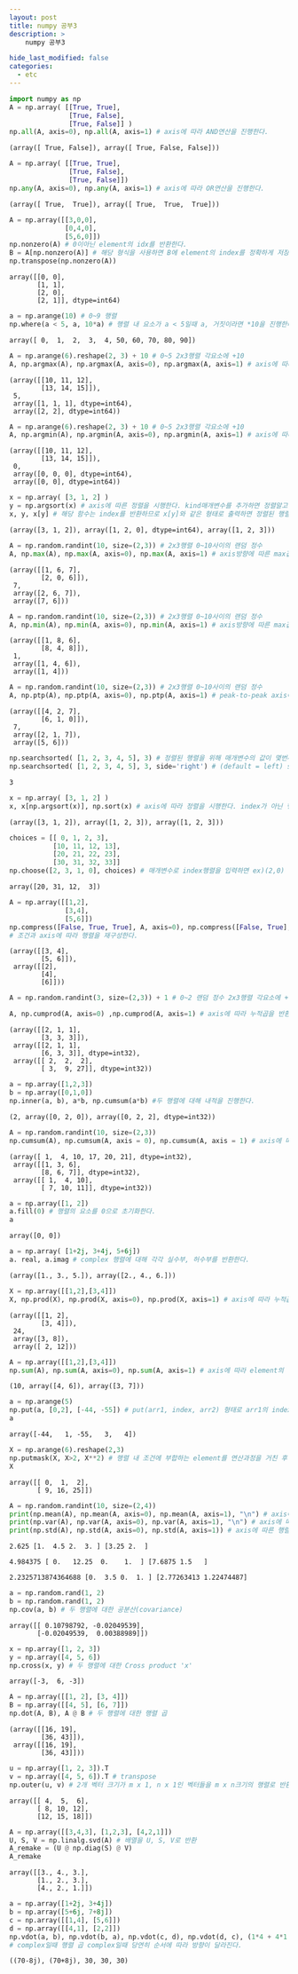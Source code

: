 ```yaml
---
layout: post
title: numpy 공부3
description: >
    numpy 공부3

hide_last_modified: false
categories:
  - etc
---
```

```python
import numpy as np
A = np.array( [[True, True],
               [True, False],
               [True, False]] )
np.all(A, axis=0), np.all(A, axis=1) # axis에 따라 AND연산을 진행한다.
```




    (array([ True, False]), array([ True, False, False]))




```python
A = np.array( [[True, True],
               [True, False],
               [True, False]])
np.any(A, axis=0), np.any(A, axis=1) # axis에 따라 OR연산을 진행한다.
```




    (array([ True,  True]), array([ True,  True,  True]))




```python
A = np.array([[3,0,0],
              [0,4,0],
              [5,6,0]])
np.nonzero(A) # 0이아닌 element의 idx를 반환한다.
B = A[np.nonzero(A)] # 해당 형식을 사용하면 B에 element의 index를 정확하게 저장할 수 있다.
np.transpose(np.nonzero(A))
```




    array([[0, 0],
           [1, 1],
           [2, 0],
           [2, 1]], dtype=int64)




```python
a = np.arange(10) # 0~9 행렬
np.where(a < 5, a, 10*a) # 행렬 내 요소가 a < 5일때 a, 거짓이라면 *10을 진행한다.
```




    array([ 0,  1,  2,  3,  4, 50, 60, 70, 80, 90])




```python
A = np.arange(6).reshape(2, 3) + 10 # 0~5 2x3행렬 각요소에 +10
A, np.argmax(A), np.argmax(A, axis=0), np.argmax(A, axis=1) # axis에 따라 axis방향 최대값을 출력한다.
```




    (array([[10, 11, 12],
            [13, 14, 15]]),
     5,
     array([1, 1, 1], dtype=int64),
     array([2, 2], dtype=int64))




```python
A = np.arange(6).reshape(2, 3) + 10 # 0~5 2x3행렬 각요소에 +10
A, np.argmin(A), np.argmin(A, axis=0), np.argmin(A, axis=1) # axis에 따라 axis방향 최소값을 출력한다.
```




    (array([[10, 11, 12],
            [13, 14, 15]]),
     0,
     array([0, 0, 0], dtype=int64),
     array([0, 0], dtype=int64))




```python
x = np.array( [3, 1, 2] )
y = np.argsort(x) # axis에 따른 정렬을 시행한다. kind매개변수를 추가하면 정렬알고리즘 종류를 선택할 수 있다.
x, y, x[y] # 해당 함수는 index를 반환하므로 x[y]와 같은 형태로 출력하면 정렬된 행렬을 확인할 수 있다.
```




    (array([3, 1, 2]), array([1, 2, 0], dtype=int64), array([1, 2, 3]))




```python
A = np.random.randint(10, size=(2,3)) # 2x3행렬 0~10사이의 랜덤 정수
A, np.max(A), np.max(A, axis=0), np.max(A, axis=1) # axis방향에 따른 max값을 반환한다.
```




    (array([[1, 6, 7],
            [2, 0, 6]]),
     7,
     array([2, 6, 7]),
     array([7, 6]))




```python
A = np.random.randint(10, size=(2,3)) # 2x3행렬 0~10사이의 랜덤 정수
A, np.min(A), np.min(A, axis=0), np.min(A, axis=1) # axis방향에 따른 max값을 반환한다.
```




    (array([[1, 8, 6],
            [8, 4, 8]]),
     1,
     array([1, 4, 6]),
     array([1, 4]))




```python
A = np.random.randint(10, size=(2,3)) # 2x3행렬 0~10사이의 랜덤 정수
A, np.ptp(A), np.ptp(A, axis=0), np.ptp(A, axis=1) # peak-to-peak axis에 따른 최대값-최소값을 반환한다.
```




    (array([[4, 2, 7],
            [6, 1, 0]]),
     7,
     array([2, 1, 7]),
     array([5, 6]))




```python
np.searchsorted( [1, 2, 3, 4, 5], 3) # 정렬된 행렬을 위해 매개변수의 값이 몇번째 인덱스의 왼쪽에 들어가야하는지 반환
np.searchsorted( [1, 2, 3, 4, 5], 3, side='right') # (default = left) side를 right로 설정할 수 있다.
```




    3




```python
x = np.array( [3, 1, 2] )
x, x[np.argsort(x)], np.sort(x) # axis에 따라 정렬을 시행한다. index가 아닌 행렬을 반환한다.
```




    (array([3, 1, 2]), array([1, 2, 3]), array([1, 2, 3]))




```python
choices = [[ 0, 1, 2, 3],
           [10, 11, 12, 13],
           [20, 21, 22, 23],
           [30, 31, 32, 33]]
np.choose([2, 3, 1, 0], choices) # 매개변수로 index행렬을 입력하면 ex)(2,0) (3,1) (1,2) (0,3)의 element를 반환한다.
```




    array([20, 31, 12,  3])




```python
A = np.array([[1,2],
              [3,4],
              [5,6]])
np.compress([False, True, True], A, axis=0), np.compress([False, True], A, axis=1)
# 조건과 axis에 따라 행렬을 재구성한다.
```




    (array([[3, 4],
            [5, 6]]),
     array([[2],
            [4],
            [6]]))




```python
A = np.random.randint(3, size=(2,3)) + 1 # 0~2 랜덤 정수 2x3행렬 각요소에 +1

A, np.cumprod(A, axis=0) ,np.cumprod(A, axis=1) # axis에 따라 누적곱을 반환한다.
```




    (array([[2, 1, 1],
            [3, 3, 3]]),
     array([[2, 1, 1],
            [6, 3, 3]], dtype=int32),
     array([[ 2,  2,  2],
            [ 3,  9, 27]], dtype=int32))




```python
a = np.array([1,2,3])
b = np.array([0,1,0])
np.inner(a, b), a*b, np.cumsum(a*b) #두 행렬에 대해 내적을 진행한다.
```




    (2, array([0, 2, 0]), array([0, 2, 2], dtype=int32))




```python
A = np.random.randint(10, size=(2,3))
np.cumsum(A), np.cumsum(A, axis = 0), np.cumsum(A, axis = 1) # axis에 따라 누적합을 반환한다.
```




    (array([ 1,  4, 10, 17, 20, 21], dtype=int32),
     array([[1, 3, 6],
            [8, 6, 7]], dtype=int32),
     array([[ 1,  4, 10],
            [ 7, 10, 11]], dtype=int32))




```python
a = np.array([1, 2])
a.fill(0) # 행렬의 요소를 0으로 초기화한다.
a
```




    array([0, 0])




```python
a = np.array( [1+2j, 3+4j, 5+6j])
a. real, a.imag # complex 행렬에 대해 각각 실수부, 허수부를 반환한다.
```




    (array([1., 3., 5.]), array([2., 4., 6.]))




```python
X = np.array([[1,2],[3,4]])
X, np.prod(X), np.prod(X, axis=0), np.prod(X, axis=1) # axis에 따라 누적곱을 반환한다.
```




    (array([[1, 2],
            [3, 4]]),
     24,
     array([3, 8]),
     array([ 2, 12]))




```python
A = np.array([[1,2],[3,4]])
np.sum(A), np.sum(A, axis=0), np.sum(A, axis=1) # axis에 따라 element의 합을 반환한다.
```




    (10, array([4, 6]), array([3, 7]))




```python
a = np.arange(5)
np.put(a, [0,2], [-44, -55]) # put(arr1, index, arr2) 형태로 arr1의 index에 arr2의 값을 넣는다.
a
```




    array([-44,   1, -55,   3,   4])




```python
X = np.arange(6).reshape(2,3)
np.putmask(X, X>2, X**2) # 행렬 내 조건에 부합하는 element를 연산과정을 거친 후 반환한다.
X
```




    array([[ 0,  1,  2],
           [ 9, 16, 25]])




```python
A = np.random.randint(10, size=(2,4))
print(np.mean(A), np.mean(A, axis=0), np.mean(A, axis=1), "\n") # axis에 따른 행렬의 기대값
print(np.var(A), np.var(A, axis=0), np.var(A, axis=1), "\n") # axis에 따른 행렬의 분산
print(np.std(A), np.std(A, axis=0), np.std(A, axis=1)) # axis에 따른 행렬의 표준편차
```

    2.625 [1.  4.5 2.  3. ] [3.25 2.  ]

    4.984375 [ 0.   12.25  0.    1.  ] [7.6875 1.5   ]

    2.2325713874364688 [0.  3.5 0.  1. ] [2.77263413 1.22474487]



```python
a = np.random.rand(1, 2)
b = np.random.rand(1, 2)
np.cov(a, b) # 두 행렬에 대한 공분산(covariance)
```




    array([[ 0.10798792, -0.02049539],
           [-0.02049539,  0.00388989]])




```python
x = np.array([1, 2, 3])
y = np.array([4, 5, 6])
np.cross(x, y) # 두 행렬에 대한 Cross product 'x'
```




    array([-3,  6, -3])




```python
A = np.array([[1, 2], [3, 4]])
B = np.array([[4, 5], [6, 7]])
np.dot(A, B), A @ B # 두 행렬에 대한 행렬 곱
```




    (array([[16, 19],
            [36, 43]]),
     array([[16, 19],
            [36, 43]]))




```python
u = np.array([1, 2, 3]).T
v = np.array([4, 5, 6]).T # transpose
np.outer(u, v) # 2개 벡터 크기가 m x 1, n x 1인 벡터들을 m x n크기의 행렬로 반환
```




    array([[ 4,  5,  6],
           [ 8, 10, 12],
           [12, 15, 18]])




```python
A = np.array([[3,4,3], [1,2,3], [4,2,1]])
U, S, V = np.linalg.svd(A) # 배열을 U, S, V로 반환
A_remake = (U @ np.diag(S) @ V)
A_remake
```




    array([[3., 4., 3.],
           [1., 2., 3.],
           [4., 2., 1.]])




```python
a = np.array([1+2j, 3+4j])
b = np.array([5+6j, 7+8j])
c = np.array([[1,4], [5,6]])
d = np.array([[4,1], [2,2]])
np.vdot(a, b), np.vdot(b, a), np.vdot(c, d), np.vdot(d, c), (1*4 + 4*1 + 5*2 + 6*2)
# complex일때 행렬 곱 complex일때 당연히 순서에 따라 방향이 달라진다.
```




    ((70-8j), (70+8j), 30, 30, 30)




```python

```
